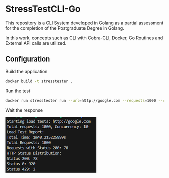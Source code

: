 # StressTestCLI-Go

This repository is a CLI System developed in Golang as a partial assessment for the completion of the Postgraduate Degree in Golang.

In this work, concepts such as CLI with Cobra-CLI, Docker, Go Routines and External API calls are utilized.

## Configuration
Build the application
```sh
docker build -t stresstester .
```
Run the test
```sh
docker run stresstester run --url=http://google.com --requests=1000 --concurrency=10
```
Wait the response


![alt text](image.png)
